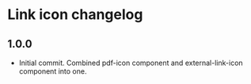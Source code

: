 # Link icon changelog

## 1.0.0
* Initial commit. Combined pdf-icon component and external-link-icon component into one.
